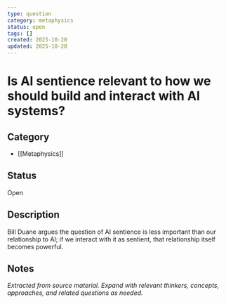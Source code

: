 ```yaml
---
type: question
category: metaphysics
status: open
tags: []
created: 2025-10-20
updated: 2025-10-20
---
```


# Is AI sentience relevant to how we should build and interact with AI systems?

## Category

- [[Metaphysics]]

## Status

Open

## Description

Bill Duane argues the question of AI sentience is less important than our relationship to AI; if we interact with it as sentient, that relationship itself becomes powerful.

## Notes

*Extracted from source material. Expand with relevant thinkers, concepts, approaches, and related questions as needed.*
